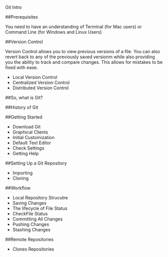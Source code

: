 Git Intro

##Prerequisites 

You need to have an understanding of Terminal (for Mac users) or Command Line (for Windows and Linux Users)

##Version Control

Version Control allows you to view previous versions of a file. You can also revert back to any of the previously saved versionm while also providing you the ability to track and compare changes. This allows for mistakes to be fixed with ease.
- Local Version Control
- Centralized Version Control
- Distributed Version Control

##So, what is Git?

##History of Git

##Getting Started
- Download Git
- Graphical Clients
- Initial Customization
- Default Text Editor
- Check Settings
- Getting Help

##Setting Up a Git Repository
- Importing
- Cloning

##Workflow
- Local Repository Strucutre
- Saving Changes
- The lifecycle of File Status
- CheckFile Status
- Committing All Changes
- Pushing Changes
- Stashing Changes

##Remote Repositories
- Clones Repositories


